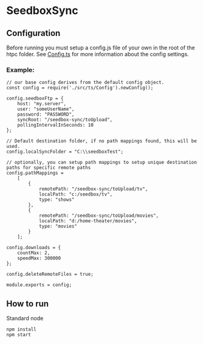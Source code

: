 # SeedboxSync

## Configuration

Before running you must setup a config.js file of your own in the root of the htpc folder. See [Config.ts](htpc/src/ts/Config.ts) for more information about the config settings.

### Example:
```
// our base config derives from the default config object.
const config = require('./src/ts/Config').newConfig();

config.seedboxFtp = {
    host: "my.server",
    user: "someUserName",
    password: "PASSWORD",
    syncRoot: "/seedbox-sync/toUpload",
    pollingIntervalInSeconds: 10
};

// Default destination folder, if no path mappings found, this will be used.
config.localSyncFolder = "C:\\seedboxTest";

// optionally, you can setup path mappings to setup unique destination paths for specific remote paths
config.pathMappings =
    [
        {
            remotePath: "/seedbox-sync/toUpload/tv",
            localPath: "c:/seedbox/tv",
            type: "shows"
        },
        {
            remotePath: "/seedbox-sync/toUpload/movies",
            localPath: "d:/home-theater/movies",
            type: "movies"
        }
    ];

config.downloads = {
    countMax: 2,
    speedMax: 300000
};

config.deleteRemoteFiles = true;

module.exports = config;
```

## How to run

Standard node
```
npm install
npm start
```
